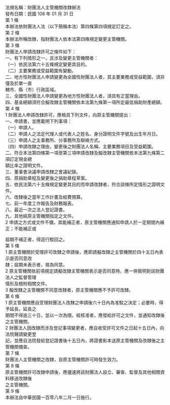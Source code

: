 法規名稱：財團法人主管機關改隸辦法  
發布日期：民國 108 年 01 月 31 日  
第 1 條  
本辦法依財團法人法（以下簡稱本法）第四條第四項規定訂定之。  
第 2 條  
本辦法所稱改隸，指財團法人依本法第四條規定變更主管機關。  
第 3 條  
財團法人申請改隸許可之條件如下：  
一、有下列情形之一，且涉及變更主管機關者：  
（一）依民法第六十五條規定變更其目的。  
（二）主要業務或受益範圍有變動。  
二、地方性財團法人申請變更為全國性財團法人者，其主要業務或受益範圍，須非僅及於單一直  
轄市、縣（市）行政區域。  
三、全國性財團法人申請變更為地方性財團法人者，須具有正當理由。  
四、基金總額須符合擬改隸主管機關依本法第九條第一項所定最低捐助財產總額。  
第 4 條  
1 財團法人申請改隸許可，應檢具下列文件，向原主管機關提出：  
一、申請書，並應載明下列事項：  
（一）申請人。  
（二）申請人之法定代理人或代表人之姓名、身分證明文件字號及出生年月日。  
（三）申請人之主事務所、分事務所及聯絡方式。  
（四）申請改隸之理由，變更後之財團法人名稱、主要業務項目及受益範圍。  
二、符合本法第四條第一項至第三項申請改隸及擬改隸主管機關依本法第九條第二項訂定現金總  
額比率之證明文件。  
三、董事會決議申請改隸之會議紀錄。  
四、原捐助章程及變更後之捐助章程草案。  
五、依民法第六十五條規定變更其目的而申請改隸者，符合該條所定情形之證明文件。  
六、改隸後之當年工作計畫及經費預算。  
七、前一年度工作報告及財務報表。  
八、最近一次之法人登記證書。  
九、其他經原主管機關指定之文件。  
2 申請之方式或文件不備，其能補正者，原主管機關應通知申請人於一定期間內補正；不能補正或  


屆期不補正者，得逕行駁回之。  
第 5 條  
1 原主管機關於受理許可改隸之申請後，應即請擬改隸之主管機關於四十五日內表示是否同意改  
隸；屆期未表示者，視為同意。  
2 原主管機關依前項規定請擬改隸主管機關表示是否同意時，應一併敘明對該財團法人之監督管理  
情形及檢附相關文件。  
3 擬改隸之主管機關不同意改隸者，原主管機關應不予許可改隸。  
第 6 條  
1 原主管機關應自受理財團法人改隸之申請後六十日內為准駁之決定；必要時，得予延長，延長之  
期間不得逾三十日，並以一次為限。經核准者，應發給許可之文件，並通知改隸後之主管機關。  
2 財團法人因改隸而涉及登記事項變更者，應自收受許可文件之日起十五日內，向法院聲請變更登  
記，並應自法院發給登記證書後十五日內，將證書影本送原主管機關及改隸後之主管機關備查。  
第 7 條  
財團法人主管機關之改隸，自原主管機關許可時發生效力。  
第 8 條  
原主管機關許可改隸申請後，應儘速將該財團法人設立、審查、監督及其他相關資料移送改隸後  
之主管機關。  
第 9 條  
本辦法自中華民國一百零八年二月一日施行。  



